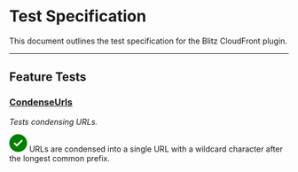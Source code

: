# Test Specification

This document outlines the test specification for the Blitz CloudFront plugin.

---

## Feature Tests

### [CondenseUrls](pest/Feature/CondenseUrlsTest.php)

_Tests condensing URLs._

![Pass](https://raw.githubusercontent.com/putyourlightson/craft-generate-test-spec/main/icons/pass.svg) URLs are condensed into a single URL with a wildcard character after the longest common prefix.  
